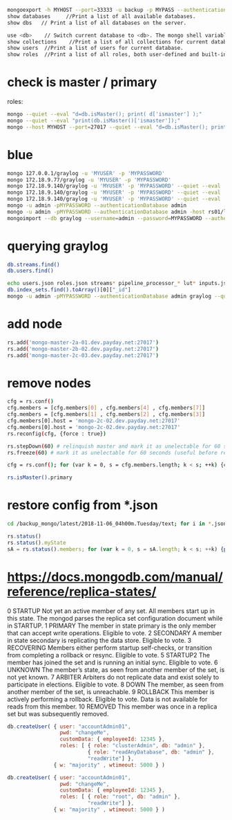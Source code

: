 ```sh
mongoexport -h MYHOST --port=33333 -u backup -p MYPASS --authenticationDatabase=config --db=graylog --collection=pipeline_processor_rules
show databases     //Print a list of all available databases.
show dbs   // Print a list of all databases on the server.

use <db>    // Switch current database to <db>. The mongo shell variable db is set to the current database.
show collections    //Print a list of all collections for current database.
show users  //Print a list of users for current database.
show roles  //Print a list of all roles, both user-defined and built-in, for the current database.
```


# check is master / primary
  roles:
```sh
mongo --quiet --eval "d=db.isMaster(); print( d['ismaster'] );"
mongo --quiet --eval "print(db.isMaster()['ismaster']);"
mongo --host MYHOST --port=27017 --quiet --eval "d=db.isMaster(); print( d['ismaster'] );"
```

# blue
```sh
mongo 127.0.0.1/graylog -u 'MYUSER' -p 'MYPASSWORD'
mongo 172.18.9.77/graylog -u 'MYUSER' -p 'MYPASSWORD'
mongo 172.18.9.140/graylog -u 'MYUSER' -p 'MYPASSWORD' --quiet --eval  "printjson(db.adminCommand('listDatabases'))"
mongo 172.18.9.140/graylog -u 'MYUSER' -p 'MYPASSWORD' --quiet --eval  "print('_ ' + db.getCollectionNames())"
mongo 172.18.9.140/graylog -u 'MYUSER' -p 'MYPASSWORD' --quiet --eval  "rs.slaveOk(); print(db.getCollectionNames())" | tr ',' '\n' | xargs -n1 -I@ mongoexport -h 172.18.9.140 --db graylog -u 'graylog' -p 'MYPASSWORD'  --pretty --collection @ -o out/@.json
mongo -u admin -pMYPASSWORD --authenticationDatabase admin
mongo -u admin -pMYPASSWORD --authenticationDatabase admin -host rs01/localhost:27017 # force connection to effective master primary with on replicaset rs01
mongoimport --db graylog --username=admin --password=MYPASSWORD --authenticationDatabase=admin --verbose --drop users.json
```

# querying graylog
```sh
db.streams.find()
db.users.find()

echo users.json roles.json streams* pipeline_processor_* lut* inputs.json dashboards.json grok_patterns.json collector* alarmcallback* | xargs -rtn 1 mongoimport --db graylog --username=admin --password=MYPASSWORD --authenticationDatabase=admin --verbose --drop
db.index_sets.find().toArray()[0]["_id"]
mongo -u admin -pMYPASSWORD --authenticationDatabase admin graylog --quiet --eval 'db.index_sets.find().toArray()[0]["_id"].valueOf();'
```

# add node
```sh
rs.add('mongo-master-2a-01.dev.payday.net:27017')
rs.add('mongo-master-2b-02.dev.payday.net:27017')
rs.add('mongo-master-2c-03.dev.payday.net:27017')
```

# remove nodes
```sh
cfg = rs.conf()
cfg.members = [cfg.members[0] , cfg.members[4] , cfg.members[7]]
cfg.members = [cfg.members[1] , cfg.members[2] , cfg.members[3]]
cfg.members[0].host = 'mongo-2c-02.dev.payday.net:27017'
cfg.members[0].host = 'mongo-2c-02.dev.payday.net:27017'
rs.reconfig(cfg, {force : true})

rs.stepDown(60) # relinquish master and mark it as unelectable for 60 seconds
rs.freeze(60) # mark it as unelectable for 60 seconds (useful before reboot)

cfg = rs.conf(); for (var k = 0, s = cfg.members.length; k < s; ++k) {cfg.members[k].host=cfg.members[k].host.replace(':', '.prod.payday.net:');print(cfg.members[k].host);}; rs.reconfig(cfg);

rs.isMaster().primary
```


# restore config from \*.json
```sh
cd /backup_mongo/latest/2018-11-06_04h00m.Tuesday/text; for i in *.json; do cat $i | mongoimport --db graylog --username=admin --password=MYPASSWORD --authenticationDatabase=admin --verbose --drop --collection=$(basename $i .json); done
```

```js
rs.status()
rs.status().myState
sA = rs.status().members; for (var k = 0, s = sA.length; k < s; ++k) {print('health: ' + sA[k].health + ', state: ' + sA[k].state + ', ' + sA[k].name);}
```

# https://docs.mongodb.com/manual/reference/replica-states/
0	STARTUP	Not yet an active member of any set. All members start up in this state. The mongod parses the replica set configuration document while in STARTUP.
1	PRIMARY	The member in state primary is the only member that can accept write operations. Eligible to vote.
2	SECONDARY	A member in state secondary is replicating the data store. Eligible to vote.
3	RECOVERING	Members either perform startup self-checks, or transition from completing a rollback or resync. Eligible to vote.
5	STARTUP2	The member has joined the set and is running an initial sync. Eligible to vote.
6	UNKNOWN	The member’s state, as seen from another member of the set, is not yet known.
7	ARBITER	Arbiters do not replicate data and exist solely to participate in elections. Eligible to vote.
8	DOWN	The member, as seen from another member of the set, is unreachable.
9	ROLLBACK	This member is actively performing a rollback. Eligible to vote. Data is not available for reads from this member.
10	REMOVED	This member was once in a replica set but was subsequently removed.


```js
db.createUser( { user: "accountAdmin01",
                 pwd: "changeMe",
                 customData: { employeeId: 12345 },
                 roles: [ { role: "clusterAdmin", db: "admin" },
                          { role: "readAnyDatabase", db: "admin" },
                          "readWrite"] },
               { w: "majority" , wtimeout: 5000 } )

db.createUser( { user: "accountAdmin01",
                 pwd: "changeMe",
                 customData: { employeeId: 12345 },
                 roles: [ { role: "root", db: "admin" },
                          "readWrite"] },
               { w: "majority" , wtimeout: 5000 } )
```
